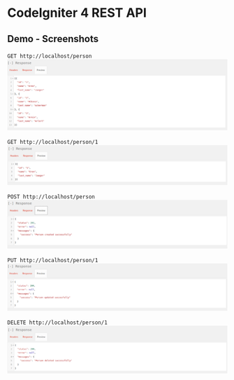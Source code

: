 # CodeIgniter 4 REST API

## Demo - Screenshots
`GET http://localhost/person` 
<img src="./screenshots/get_person.png">

`GET http://localhost/person/1` 
<img src="./screenshots/get_person_id.png">

`POST http://localhost/person` 
<img src="./screenshots/post_person.png">

`PUT http://localhost/person/1` 
<img src="./screenshots/put_person.png">

`DELETE http://localhost/person/1` 
<img src="./screenshots/delete_person.png">
